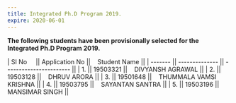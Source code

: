 ```yaml
---
title: Integrated Ph.D Program 2019.
expire: 2020-06-01
---
```


<b>
The following students have been provisionally selected for the Integrated Ph.D Program 2019.
</b>


| SI No  &nbsp;&nbsp;&nbsp; || Application No ||&nbsp;&nbsp;&nbsp; Student Name           ||
| ------- || -------------- || ----------------------- ||
| 1.      || 19503321       ||&nbsp;&nbsp;&nbsp; DIVYANSH AGRAWAL        ||
| 2.      || 19503128       ||&nbsp;&nbsp;&nbsp; DHRUV ARORA             ||
| 3.      || 19501648       ||&nbsp;&nbsp;&nbsp; THUMMALA VAMSI KRISHNA  ||
| 4.      || 19503795       ||&nbsp;&nbsp;&nbsp; SAYANTAN SANTRA         ||
| 5.      || 19503196       ||&nbsp;&nbsp;&nbsp; MANSIMAR SINGH          ||



<br><br>


